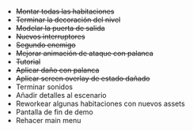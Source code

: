 
- ~~Montar todas las habitaciones~~
- ~~Terminar la decoración del nivel~~
- ~~Modelar la puerta de salida~~
- ~~Nuevos interruptores~~
- ~~Segundo enemigo~~
- ~~Mejorar animación de ataque con palanca~~
- ~~Tutorial~~
- ~~Aplicar daño con palanca~~
- ~~Aplicar screen overlay de estado dañado~~
- Terminar sonidos
- Añadir detalles al escenario
- Reworkear algunas habitaciones con nuevos assets
- Pantalla de fin de demo
- Rehacer main menu
 